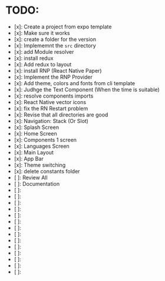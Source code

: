 # TODO:

- [x]: Create a project from expo template
- [x]: Make sure it works
- [x]: create a folder for the version
- [x]: Implememnt the `src` directory
- [x]: add Module resolver
- [x]: install redux
- [x]: Add redux to layout
- [x]: install RNP (React Native Paper)
- [x]: Implement the RNP Provider
- [x]: Add theme, colors and fonts from cli template
- [x]: Judhge the Text Component (When the time is suitable)
- [x]: resolve components imports
- [x]: React Native vector icons
- [x]: fix the RN Restart problem
- [x]: Revise that all directories are good
- [x]: Navigation: Stack (Or Slot)
- [x]: Splash Screen
- [x]: Home Screen
- [x]: Components 1 screen
- [x]: Languages Screen
- [x]: Main Layout
- [x]: App Bar
- [x]: Theme switching
- [x]: delete constants folder
- [ ]: Review All
- [ ]: Documentation
- [ ]:
- [ ]:
- [ ]:
- [ ]:
- [ ]:
- [ ]:
- [ ]:
- [ ]:
- [ ]:
- [ ]:
- [ ]:
- [ ]:
- [ ]:
- [ ]:
